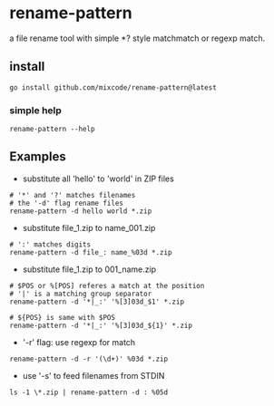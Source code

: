 
# rename-pattern

a file rename tool with simple \*? style matchmatch or regexp match.

## install
```
go install github.com/mixcode/rename-pattern@latest
```

### simple help
``
rename-pattern --help
``

## Examples

* substitute all 'hello' to 'world' in ZIP files
```
# '*' and '?' matches filenames
# the '-d' flag rename files
rename-pattern -d hello world *.zip
```

* substitute file\_1.zip to name\_001.zip
```
# ':' matches digits
rename-pattern -d file_: name_%03d *.zip
```

* substitute file\_1.zip to 001\_name.zip
```
# $POS or %[POS] referes a match at the position
# '|' is a matching group separator
rename-pattern -d '*|_:' '%[3]03d_$1' *.zip

# ${POS} is same with $POS
rename-pattern -d '*|_:' '%[3]03d_${1}' *.zip
```

* '-r' flag: use regexp for match
```
rename-pattern -d -r '(\d+)' %03d *.zip
```

* use '-s' to feed filenames from STDIN
```
ls -1 \*.zip | rename-pattern -d : %05d
```


